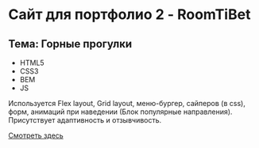 # Сайт для портфолио 2 - RoomTiBet
## Тема: Горные прогулки
- HTML5
- CSS3
- BEM
- JS

Используется Flex layout, Grid layout, меню-бургер, сайперов (в css), форм, анимаций при наведении (Блок популярные направления). Присутствует адаптивность и отзывчивость.

[Смотреть здесь](https://quverok.github.io/RoomTiBet/)
